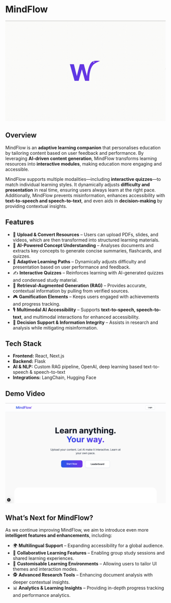 # MindFlow

![public/mindflow.gif](public/mindflow.gif)

## Overview

MindFlow is an **adaptive learning companion** that personalises education by tailoring content based on user feedback and performance. By leveraging **AI-driven content generation**, MindFlow transforms learning resources into **interactive modules**, making education more engaging and accessible.

MindFlow supports multiple modalities—including **interactive quizzes**—to match individual learning styles. It dynamically adjusts **difficulty and presentation** in real time, ensuring users always learn at the right pace. Additionally, MindFlow prevents misinformation, enhances accessibility with **text-to-speech and speech-to-text**, and even aids in **decision-making** by providing contextual insights.

## Features

- 📂 **Upload & Convert Resources** – Users can upload PDFs, slides, and videos, which are then transformed into structured learning materials.
- 🧠 **AI-Powered Concept Understanding** – Analyses documents and extracts key concepts to generate concise summaries, flashcards, and quizzes.
- 🎯 **Adaptive Learning Paths** – Dynamically adjusts difficulty and presentation based on user performance and feedback.
- ✍️ **Interactive Quizzes** – Reinforces learning with AI-generated quizzes and condensed study material.
- 🔎 **Retrieval-Augmented Generation (RAG)** – Provides accurate, contextual information by pulling from verified sources.
- 🎮 **Gamification Elements** – Keeps users engaged with achievements and progress tracking.
- 🎙️ **Multimodal AI Accessibility** – Supports **text-to-speech, speech-to-text**, and multimodal interactions for enhanced accessibility.
- 🤖 **Decision Support & Information Integrity** – Assists in research and analysis while mitigating misinformation.

## Tech Stack

- **Frontend:** React, Next.js
- **Backend:** Flask
- **AI & NLP:** Custom RAG pipeline, OpenAI, deep learning based text-to-speech & speech-to-text
- **Integrations:** LangChain, Hugging Face

## Demo Video

[![Watch the video](public/thumbnail.png)](https://youtu.be/Z9Cpl__wBtg)

## What’s Next for MindFlow?

As we continue improving MindFlow, we aim to introduce even more **intelligent features and enhancements**, including:

- 🌍 **Multilingual Support** – Expanding accessibility for a global audience.
- 🤝 **Collaborative Learning Features** – Enabling group study sessions and shared learning experiences.
- 🎨 **Customisable Learning Environments** – Allowing users to tailor UI themes and interaction modes.
- 🕵️ **Advanced Research Tools** – Enhancing document analysis with deeper contextual insights.
- 📊 **Analytics & Learning Insights** – Providing in-depth progress tracking and performance analytics.
